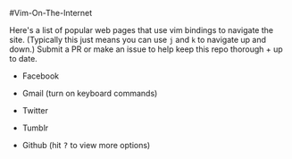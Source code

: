 #Vim-On-The-Internet

Here's a list of popular web pages that use vim bindings to navigate the site. (Typically this just means you can use `j` and `k` to navigate up and down.) Submit a PR or make an issue to help keep this repo thorough + up to date.


- Facebook

- Gmail (turn on keyboard commands)

- Twitter

- Tumblr

- Github (hit <kbd>?</kbd> to view more options)
